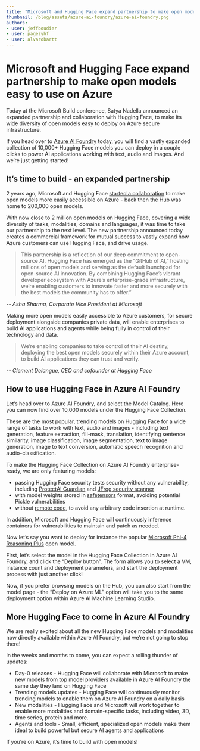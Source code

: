 ```yaml
---
title: "Microsoft and Hugging Face expand partnership to make open models easy to use on Azure" 
thumbnail: /blog/assets/azure-ai-foundry/azure-ai-foundry.png
authors:
- user: jeffboudier
- user: pagezyhf
- user: alvarobartt
---
```


# Microsoft and Hugging Face expand partnership to make open models easy to use on Azure

Today at the Microsoft Build conference, Satya Nadella announced an expanded partnership and collaboration with Hugging Face, to make its wide diversity of open models easy to deploy on Azure secure infrastructure.

If you head over to [Azure AI Foundry](https://ai.azure.com) today, you will find a vastly expanded collection of 10,000+ Hugging Face models you can deploy in a couple clicks to power AI applications working with text, audio and images. And we’re just getting started!

## It’s time to build - an expanded partnership

2 years ago, Microsoft and Hugging Face [started a collaboration](https://huggingface.co/blog/hugging-face-endpoints-on-azure) to make open models more easily accessible on Azure - back then the Hub was home to 200,000 open models.

With now close to 2 million open models on Hugging Face, covering a wide diversity of tasks, modalities, domains and languages, it was time to take our partnership to the next level. The new partnership announced today creates a commercial framework for mutual success to vastly expand how Azure customers can use Hugging Face, and drive usage.

> This partnership is a reflection of our deep commitment to open-source AI. Hugging Face has emerged as the “GitHub of AI,” hosting millions of open models and serving as the default launchpad for open-source AI innovation. By combining Hugging Face’s vibrant developer ecosystem with Azure’s enterprise-grade infrastructure, we’re enabling customers to innovate faster and more securely with the best models the community has to offer.”

-- _Asha Sharma, Corporate Vice President at Microsoft_

Making more open models easily accessible to Azure customers, for secure deployment alongside companies private data, will enable enterprises to build AI applications and agents while being fully in control of their technology and data.

> We’re enabling companies to take control of their AI destiny, deploying the best open models securely within their Azure account, to build AI applications they can trust and verify.

-- _Clement Delangue, CEO and cofounder at Hugging Face_

## How to use Hugging Face in Azure AI Foundry

Let’s head over to Azure AI Foundry, and select the Model Catalog. Here you can now find over 10,000 models under the Hugging Face Collection.



These are the most popular, trending models on Hugging Face for a wide range of tasks to work with text, audio and images - including text generation, feature extraction, fill-mask, translation, identifying sentence similarity, image classification, image segmentation, text to image generation, image to text conversion, automatic speech recognition and audio-classification.

To make the Hugging Face Collection on Azure AI Foundry enterprise-ready, we are only featuring models:
- passing Hugging Face security tests security without any vulnerability, including [ProtectAI Guardian](https://huggingface.co/docs/hub/en/security-protectai) and [JFrog security scanner](https://huggingface.co/docs/hub/en/security-jfrog)
- with model weights stored in [safetensors](https://huggingface.co/docs/safetensors/main/en/index) format, avoiding potential Pickle vulnerabilities
- without [remote code](https://huggingface.co/docs/transformers/main/en/models#custom-models), to avoid any arbitrary code insertion at runtime.

In addition, Microsoft and Hugging Face will continuously inference containers for vulnerabilities to maintain and patch as needed.

Now let’s say you want to deploy for instance the popular [Microsoft Phi-4 Reasoning Plus](https://huggingface.co/microsoft/Phi-4-reasoning-plus) open model. 

First, let’s select the model in the Hugging Face Collection in Azure AI Foundry, and click the “Deploy button”. The form allows you to select a VM, instance count and deployment parameters, and start the deployment process with just another click!



Now, if you prefer browsing models on the Hub, you can also start from the model page - the “Deploy on Azure ML” option will take you to the same deployment option within Azure AI Machine Learning Studio. 


## More Hugging Face to come in Azure AI Foundry

We are really excited about all the new Hugging Face models and modalities now directly available within Azure AI Foundry, but we’re not going to stop there!

In the weeks and months to come, you can expect a rolling thunder of updates:
- Day-0 releases - Hugging Face will collaborate with Microsoft to make new models from top model providers available in Azure AI Foundry the same day they land on Hugging Face
- Trending models updates - Hugging Face will continuously monitor trending models to enable them on Azure AI Foundry on a daily basis
- New modalities - Hugging Face and Microsoft will work together to enable more modalities and domain-specific tasks, including video, 3D, time series, protein and more.
- Agents and tools - Small, efficient, specialized open models make them ideal to build powerful but secure AI agents and applications

If you’re on Azure, it’s time to build with open models!
